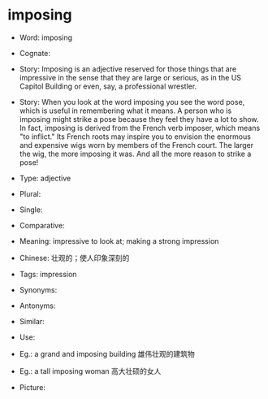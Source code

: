 # imposing

- Word: imposing
- Cognate: 
- Story: Imposing is an adjective reserved for those things that are impressive in the sense that they are large or serious, as in the US Capitol Building or even, say, a professional wrestler.
- Story: When you look at the word imposing you see the word pose, which is useful in remembering what it means. A person who is imposing might strike a pose because they feel they have a lot to show. In fact, imposing is derived from the French verb imposer, which means "to inflict." Its French roots may inspire you to envision the enormous and expensive wigs worn by members of the French court. The larger the wig, the more imposing it was. And all the more reason to strike a pose!

- Type: adjective
- Plural: 
- Single: 
- Comparative: 
- Meaning: impressive to look at; making a strong impression
- Chinese: 壮观的；使人印象深刻的
- Tags: impression
- Synonyms: 
- Antonyms: 
- Similar: 
- Use: 
- Eg.: a grand and imposing building 雄伟壮观的建筑物
- Eg.: a tall imposing woman 高大壮硕的女人
- Picture: 

